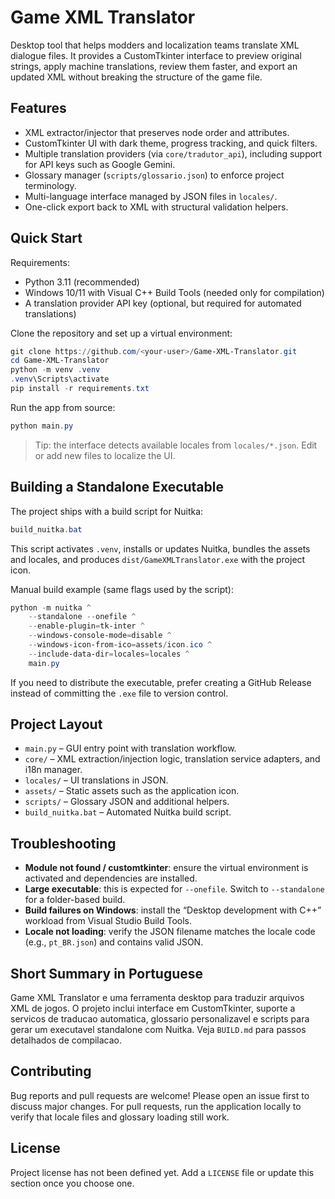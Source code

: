 # Game XML Translator

Desktop tool that helps modders and localization teams translate XML dialogue files. It provides a CustomTkinter interface to preview original strings, apply machine translations, review them faster, and export an updated XML without breaking the structure of the game file.

## Features

- XML extractor/injector that preserves node order and attributes.
- CustomTkinter UI with dark theme, progress tracking, and quick filters.
- Multiple translation providers (via `core/tradutor_api`), including support for API keys such as Google Gemini.
- Glossary manager (`scripts/glossario.json`) to enforce project terminology.
- Multi-language interface managed by JSON files in `locales/`.
- One-click export back to XML with structural validation helpers.

## Quick Start

Requirements:

- Python 3.11 (recommended)  
- Windows 10/11 with Visual C++ Build Tools (needed only for compilation)  
- A translation provider API key (optional, but required for automated translations)

Clone the repository and set up a virtual environment:

```powershell
git clone https://github.com/<your-user>/Game-XML-Translator.git
cd Game-XML-Translator
python -m venv .venv
.venv\Scripts\activate
pip install -r requirements.txt
```

Run the app from source:

```powershell
python main.py
```

> Tip: the interface detects available locales from `locales/*.json`. Edit or add new files to localize the UI.

## Building a Standalone Executable

The project ships with a build script for Nuitka:

```powershell
build_nuitka.bat
```

This script activates `.venv`, installs or updates Nuitka, bundles the assets and locales, and produces `dist/GameXMLTranslator.exe` with the project icon.

Manual build example (same flags used by the script):

```powershell
python -m nuitka ^
    --standalone --onefile ^
    --enable-plugin=tk-inter ^
    --windows-console-mode=disable ^
    --windows-icon-from-ico=assets/icon.ico ^
    --include-data-dir=locales=locales ^
    main.py
```

If you need to distribute the executable, prefer creating a GitHub Release instead of committing the `.exe` file to version control.

## Project Layout

- `main.py` – GUI entry point with translation workflow.
- `core/` – XML extraction/injection logic, translation service adapters, and i18n manager.
- `locales/` – UI translations in JSON.
- `assets/` – Static assets such as the application icon.
- `scripts/` – Glossary JSON and additional helpers.
- `build_nuitka.bat` – Automated Nuitka build script.

## Troubleshooting

- **Module not found / customtkinter**: ensure the virtual environment is activated and dependencies are installed.
- **Large executable**: this is expected for `--onefile`. Switch to `--standalone` for a folder-based build.
- **Build failures on Windows**: install the “Desktop development with C++” workload from Visual Studio Build Tools.
- **Locale not loading**: verify the JSON filename matches the locale code (e.g., `pt_BR.json`) and contains valid JSON.

## Short Summary in Portuguese

Game XML Translator e uma ferramenta desktop para traduzir arquivos XML de jogos. O projeto inclui interface em CustomTkinter, suporte a servicos de traducao automatica, glossario personalizavel e scripts para gerar um executavel standalone com Nuitka. Veja `BUILD.md` para passos detalhados de compilacao.

## Contributing

Bug reports and pull requests are welcome! Please open an issue first to discuss major changes. For pull requests, run the application locally to verify that locale files and glossary loading still work.

## License

Project license has not been defined yet. Add a `LICENSE` file or update this section once you choose one.
